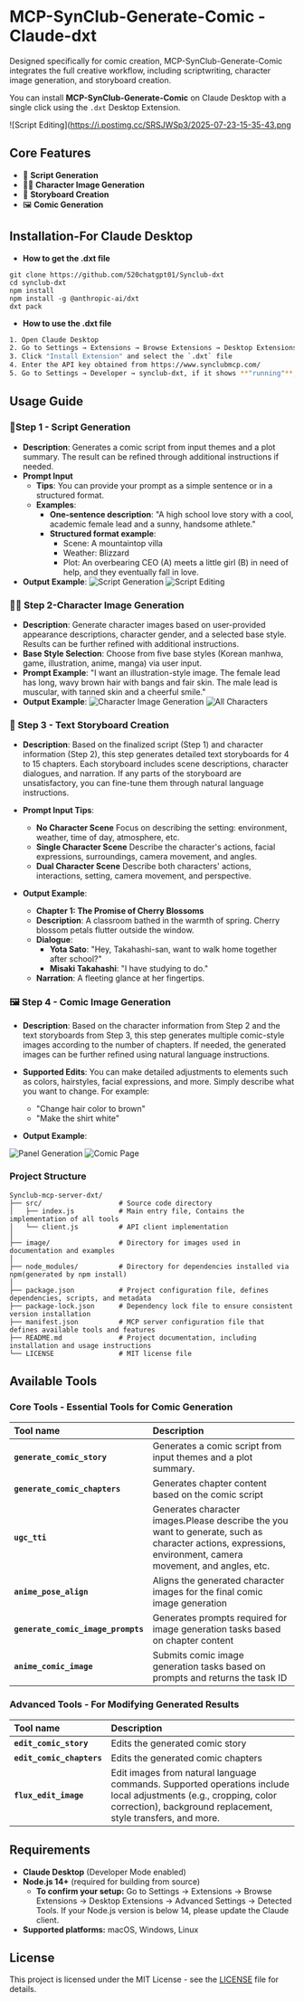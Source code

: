 # MCP-SynClub-Generate-Comic -Claude-dxt

Designed specifically for comic creation, MCP-SynClub-Generate-Comic integrates the full creative workflow, including scriptwriting, character image generation, and storyboard creation.

You can install **MCP-SynClub-Generate-Comic** on Claude Desktop with a single click using the `.dxt` Desktop Extension.

![Script Editing](https://i.postimg.cc/SRSJWSp3/2025-07-23-15-35-43.png

## Core  Features

- 🔖 **Script Generation**
- 🧑‍🎨 **Character Image Generation**
- 📖  **Storyboard Creation**
- 🖼️ **Comic Generation**

## Installation-For Claude Desktop

* **How to get the .dxt file**

```
git clone https://github.com/520chatgpt01/Synclub-dxt
cd synclub-dxt
npm install
npm install -g @anthropic-ai/dxt
dxt pack
```

* **How to use the .dxt file**

```bash
1. Open Claude Desktop  
2. Go to Settings → Extensions → Browse Extensions → Desktop Extensions → Advanced Settings
3. Click "Install Extension" and select the `.dxt` file  
4. Enter the API key obtained from https://www.synclubmcp.com/
5. Go to Settings → Developer → synclub-dxt, if it shows **"running"**, the installation was successful
```

## Usage Guide

### 🔖Step 1 - Script Generation

- **Description**: Generates a comic script from input themes and a plot summary. The result can be refined through additional instructions if needed.
- **Prompt Input**
  - **Tips**: You can provide your prompt as a simple sentence or in a structured format.
  - **Examples**:
    - **One-sentence description**: "A high school love story with a cool, academic female lead and a sunny, handsome athlete."
    - **Structured format example**:
      - Scene: A mountaintop villa
      - Weather: Blizzard
      - Plot: An overbearing CEO (A) meets a little girl (B) in need of help, and they eventually fall in love.
- **Output Example**:
  ![Script Generation](https://github.com/520chatgpt01/Synclub-dxt/raw/main/image/1-Script%20Generation.png)
  ![Script Editing](https://github.com/520chatgpt01/Synclub-dxt/raw/main/image/2-Script%20Editing.png)

### 🧑‍🎨 Step 2-Character Image Generation

- **Description**: Generate character images based on user-provided appearance descriptions, character gender, and a selected base style. Results can be further refined with additional instructions.
- **Base Style Selection**: Choose from five base styles (Korean manhwa, game, illustration, anime, manga) via user input.
- **Prompt Example**: "I want an illustration-style image. The female lead has long, wavy brown hair with bangs and fair skin. The male lead is muscular, with tanned skin and a cheerful smile."
- **Output Example**:
  ![Character Image Generation](https://github.com/520chatgpt01/Synclub-dxt/raw/main/image/2-Character%20Image%20Generation.png)
  ![All Characters](https://raw.githubusercontent.com/520chatgpt01/Synclub-dxt/main/image/all_characters.jpg)

### 📖 Step 3 - Text Storyboard Creation

- **Description**:
  Based on the finalized script (Step 1) and character information (Step 2), this step generates detailed text storyboards for 4 to 15 chapters. Each storyboard includes scene descriptions, character dialogues, and narration.
  If any parts of the storyboard are unsatisfactory, you can fine-tune them through natural language instructions.
- **Prompt Input Tips**:

  - **No Character Scene**
    Focus on describing the setting: environment, weather, time of day, atmosphere, etc.
  - **Single Character Scene**
    Describe the character's actions, facial expressions, surroundings, camera movement, and angles.
  - **Dual Character Scene**
    Describe both characters' actions, interactions, setting, camera movement, and perspective.
- **Output Example**:

  - **Chapter 1: The Promise of Cherry Blossoms**
  - **Description**: A classroom bathed in the warmth of spring. Cherry blossom petals flutter outside the window.
  - **Dialogue**:
    - **Yota Sato**: "Hey, Takahashi-san, want to walk home together after school?"
    - **Misaki Takahashi**: "I have studying to do."
  - **Narration**: A fleeting glance at her fingertips.

### 🖼️ Step 4 - Comic Image Generation

* **Description**:
  Based on the character information from Step 2 and the text storyboards from Step 3, this step generates multiple comic-style images according to the number of chapters.
  If needed, the generated images can be further refined using natural language instructions.
* **Supported Edits**:
  You can make detailed adjustments to elements such as colors, hairstyles, facial expressions, and more.
  Simply describe what you want to change. For example:

  * "Change hair color to brown"
  * "Make the shirt white"

- **Output Example**:

![Panel Generation](https://github.com/520chatgpt01/Synclub-dxt/raw/main/image/4-Panel%20Generation.png)
![Comic Page](https://github.com/520chatgpt01/Synclub-dxt/raw/main/image/comic_page.jpg)

### Project Structure

```
Synclub-mcp-server-dxt/
├── src/                   # Source code directory
│   ├── index.js           # Main entry file, Contains the implementation of all tools
│   └── client.js          # API client implementation
│
├── image/                 # Directory for images used in documentation and examples
│
├── node_modules/          # Directory for dependencies installed via npm(generated by npm install)
│
├── package.json           # Project configuration file, defines dependencies, scripts, and metadata
├── package-lock.json      # Dependency lock file to ensure consistent version installation
├── manifest.json          # MCP server configuration file that defines available tools and features
├── README.md              # Project documentation, including installation and usage instructions
└── LICENSE                # MIT license file
```

## Available Tools

### Core Tools - Essential Tools for Comic Generation

| Tool name                                  | Description                                                                                                                                                 |
| :----------------------------------------- | :---------------------------------------------------------------------------------------------------------------------------------------------------------- |
| **`generate_comic_story`**         | Generates a comic script from input themes and a plot summary.                                                                                              |
| **`generate_comic_chapters`**      | Generates chapter content based on the comic script                                                                                                         |
| **`ugc_tti`**                      | Generates character images.Please describe the you want to generate, such as character actions, expressions, environment, camera movement, and angles, etc. |
| **`anime_pose_align`**             | Aligns the generated character images for the final comic image generation                                                                                  |
| **`generate_comic_image_prompts`** | Generates prompts required for image generation tasks based on chapter content                                                                              |
| **`anime_comic_image`**            | Submits comic image generation tasks based on prompts and returns the task ID                                                                               |

### Advanced Tools - For Modifying Generated Results

| Tool name                         | Description                                                                                                                                                                       |
| :-------------------------------- | :-------------------------------------------------------------------------------------------------------------------------------------------------------------------------------- |
| **`edit_comic_story`**    | Edits the generated comic story                                                                                                                                                   |
| **`edit_comic_chapters`** | Edits the generated comic chapters                                                                                                                                                |
| **`flux_edit_image`**     | Edit images from natural language commands. Supported operations include local adjustments (e.g., cropping, color correction), background replacement, style transfers, and more. |

## Requirements

- **Claude Desktop** (Developer Mode enabled)
- **Node.js 14+** (required for building from source)
  - **To confirm your setup:**
    Go to Settings → Extensions → Browse Extensions → Desktop Extensions → Advanced Settings → Detected Tools. If your Node.js version is below 14, please update the Claude client.
- **Supported platforms:** macOS, Windows, Linux

## License

This project is licensed under the MIT License - see the [LICENSE](https://github.com/520chatgpt01/Synclub-dxt/blob/main/LICENSE) file for details.
